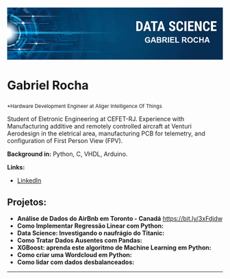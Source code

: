 <p align="center">
  <img src="my_banner.jpg" >
</p>

# Gabriel Rocha
<sub>*Hardware Development Engineer at Aliger Intelligence Of Things</sub>

Student of Eletronic Engineering at CEFET-RJ.
Experience with Manufacturing additive and remotely controlled aircraft at Venturi Aerodesign in the eletrical area, manufacturing PCB for telemetry, and configuration of First Person View (FPV).

**Background in:** Python, C, VHDL, Arduino.

**Links:**
* [LinkedIn](https://www.linkedin.com/in/gabriel-rocha-b77ab316b/)


## Projetos:

* **Análise de Dados do AirBnb em Toronto - Canadá** https://bit.ly/3xFdjdw
* **Como Implementar Regressão Linear com Python:** 
* **Data Science: Investigando o naufrágio do Titanic:** 
* **Como Tratar Dados Ausentes com Pandas:** 
* **XGBoost: aprenda este algoritmo de Machine Learning em Python:** 
* **Como criar uma Wordcloud em Python:** 
* **Como lidar com dados desbalanceados:** 

---


